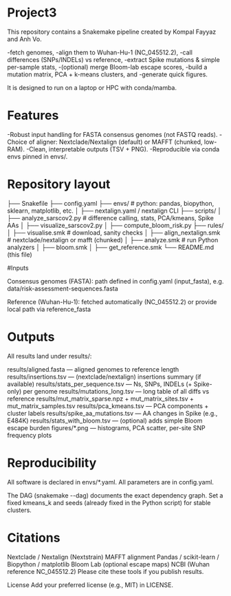 
# Project3                            

This repository contains a Snakemake pipeline created by Kompal Fayyaz and Anh Vo.

-fetch genomes,
-align them to Wuhan-Hu-1 (NC_045512.2),
-call differences (SNPs/INDELs) vs reference,
-extract Spike mutations & simple per-sample stats,
-(optional) merge Bloom-lab escape scores,
-build a mutation matrix, PCA + k-means clusters, and
-generate quick figures.

It is designed to run on a laptop or HPC with conda/mamba.

# Features

-Robust input handling for FASTA consensus genomes (not FASTQ reads).
-Choice of aligner: Nextclade/Nextalign (default) or MAFFT (chunked, low-RAM).
-Clean, interpretable outputs (TSV + PNG).
-Reproducible via conda envs pinned in envs/.

# Repository layout

├── Snakefile
├── config.yaml
├── envs/      # python: pandas, biopython, sklearn, matplotlib, etc.
│   ├── nextalign.yaml / nextalign CLI
├── scripts/
│   ├── analyze_sarscov2.py      # difference calling, stats, PCA/kmeans, Spike AAs
│   ├── visualize_sarscov2.py 
│   ├── compute_bloom_risk.py
├── rules/
│   ├── visualise.smk     # download, sanity checks
│   ├── align_nextalign.smk # nextclade/nextalign or mafft (chunked)
│   ├── analyze.smk         # run Python analyzers
│   ├── bloom.smk
│   ├── get_reference.smk
└── README.md  (this file)

#Inputs

Consensus genomes (FASTA): path defined in config.yaml (input_fasta), e.g. data/risk-assessment-sequences.fasta

Reference (Wuhan-Hu-1): fetched automatically (NC_045512.2) or provide local path via reference_fasta


# Outputs

All results land under results/:

results/aligned.fasta — aligned genomes to reference length
results/insertions.tsv — (nextclade/nextalign) insertions summary (if available)
results/stats_per_sequence.tsv — Ns, SNPs, INDELs (+ Spike-only) per genome
results/mutations_long.tsv — long table of all diffs vs reference
results/mut_matrix_sparse.npz + mut_matrix_sites.tsv + mut_matrix_samples.tsv
results/pca_kmeans.tsv — PCA components + cluster labels
results/spike_aa_mutations.tsv — AA changes in Spike (e.g., E484K)
results/stats_with_bloom.tsv — (optional) adds simple Bloom escape burden
figures/*.png — histograms, PCA scatter, per-site SNP frequency plots
#


# Reproducibility

All software is declared in envs/*.yaml.
All parameters are in config.yaml.


The DAG (snakemake --dag) documents the exact dependency graph.
Set a fixed kmeans_k and seeds (already fixed in the Python script) for stable clusters.

# Citations         

Nextclade / Nextalign (Nextstrain)
MAFFT alignment
Pandas / scikit-learn / Biopython / matplotlib
Bloom Lab (optional escape maps)
NCBI (Wuhan reference NC_045512.2)
Please cite these tools if you publish results.



License
Add your preferred license (e.g., MIT) in LICENSE.


